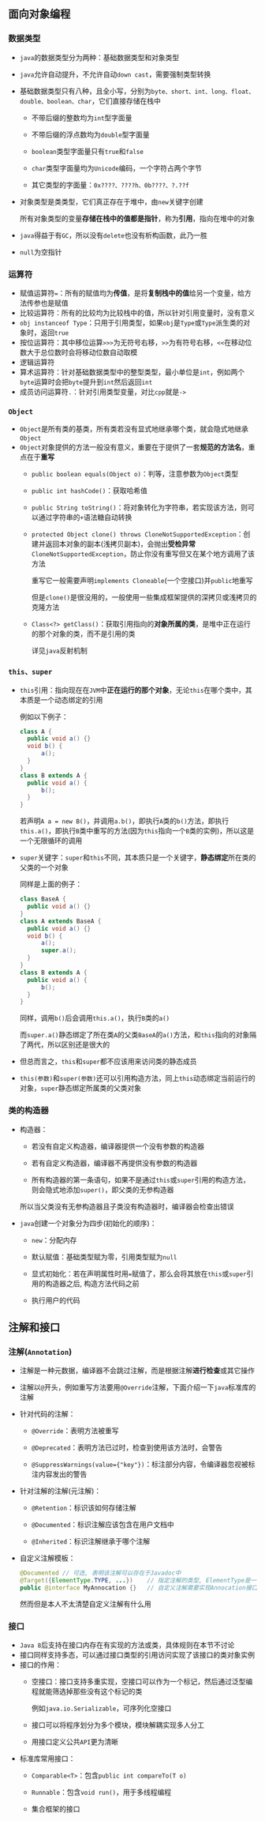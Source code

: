 ## 面向对象编程

### 数据类型

- `java`的数据类型分为两种：基础数据类型和对象类型
- `java`允许自动提升，不允许自动`down cast`，需要强制类型转换
- 基础数据类型只有八种，且全小写，分别为`byte、short、int、long、float、double、boolean、char`，它们直接存储在栈中
  - 不带后缀的整数均为`int`型字面量

  - 不带后缀的浮点数均为`double`型字面量

  - `boolean`类型字面量只有`true`和`false`

  - `char`类型字面量均为`Unicode`编码，一个字符占两个字节

  - 其它类型的字面量：`0x????、????h、0b????、?.??f`
- 对象类型是类类型，它们真正存在于堆中，由`new`关键字创建

  所有对象类型的变量**存储在栈中的值都是指针**，称为**引用**，指向在堆中的对象
- `java`得益于有`GC`，所以没有`delete`也没有析构函数，此乃一胜
- `null`为空指针

### 运算符

- 赋值运算符`=`：所有的赋值均为**传值**，是将**复制栈中的值**给另一个变量，给方法传参也是赋值
- 比较运算符：所有的比较均为比较栈中的值，所以针对引用变量时，没有意义
- `obj instanceof Type`：只用于引用类型，如果`obj`是`Type`或`Type`派生类的对象时，返回`true`
- 按位运算符：其中移位运算`>>>`为无符号右移，`>>`为有符号右移，`<<`在移动位数大于总位数时会将移动位数自动取模
- 逻辑运算符
- 算术运算符：针对基础数据类型中的整型类型，最小单位是`int`，例如两个`byte`运算时会把`byte`提升到`int`然后返回`int`
- 成员访问运算符`.`：针对引用类型变量，对比`cpp`就是`->`

### `Object`

- `Object`是所有类的基类，所有类若没有显式地继承哪个类，就会隐式地继承`Object`
- `Object`对象提供的方法一般没有意义，重要在于提供了一套**规范的方法名**，重点在于**重写**
  - `public boolean equals(Object o)`：判等，注意参数为`Object`类型

  - `public int hashCode()`：获取哈希值

  - `public String toString()`：将对象转化为字符串，若实现该方法，则可以通过字符串的`+`语法糖自动转换

  - `protected Object clone() throws CloneNotSupportedException`：创建并返回本对象的副本(浅拷贝副本)，会抛出**受检异常**`CloneNotSupportedException`，防止你没有重写但又在某个地方调用了该方法

    重写它一般需要声明`implements Cloneable`(一个空接口)并`public`地重写

    但是`clone()`是很没用的，一般使用一些集成框架提供的深拷贝或浅拷贝的克隆方法
  - `Class<?> getClass()`：获取引用指向的**对象所属的类**，是堆中正在运行的那个对象的类，而不是引用的类

    详见`java`反射机制

### `this、super`

- `this`引用：指向现在在`JVM`中**正在运行的那个对象**，无论`this`在哪个类中，其本质是一个动态绑定的引用

  例如以下例子：

  ```java
  class A {
    public void a() {}
    void b() {
        a();
    }
  }
  class B extends A {
    public void a() {
        b();
    }
  }
  ```

  若声明`A a = new B()`，并调用`a.b()`，即执行`A`类的`b()`方法，即执行`this.a()`，即执行`B`类中重写的方法(因为`this`指向一个`B`类的实例)，所以这是一个无限循环的调用
- `super`关键字：`super`和`this`不同，其本质只是一个关键字，**静态绑定**所在类的父类的一个对象

  同样是上面的例子：

  ```java
  class BaseA {
    public void a() {}
  }
  class A extends BaseA {
    public void a() {}
    void b() {
        a();
        super.a();
    }
  }
  class B extends A {
    public void a() {
        b();
    }
  }
  ```

  同样，调用`b()`后会调用`this.a()`，执行`B`类的`a()`

  而`super.a()`静态绑定了所在类`A`的父类`BaseA`的`a()`方法，和`this`指向的对象隔了两代，所以区别还是很大的
- 但总而言之，`this`和`super`都不应该用来访问类的静态成员
- `this(参数)`和`super(参数)`还可以引用构造方法，同上`this`动态绑定当前运行的对象，`super`静态绑定所属类的父类对象

### 类的构造器

- 构造器：
  - 若没有自定义构造器，编译器提供一个没有参数的构造器
  
  - 若有自定义构造器，编译器不再提供没有参数的构造器

  - 所有构造器的第一条语句，如果不是通过`this`或`super`引用的构造方法，则会隐式地添加`super()`，即父类的无参构造器

  所以当父类没有无参构造器且子类没有构造器时，编译器会检查出错误
- `java`创建一个对象分为四步(初始化的顺序)：
  - `new`：分配内存

  - 默认赋值：基础类型赋为零，引用类型赋为`null`

  - 显式初始化：若在声明属性时用`=`赋值了，那么会将其放在`this`或`super`引用的构造器之后, 构造方法代码之前

  - 执行用户的代码

## 注解和接口

### 注解(`Annotation`)

- 注解是一种元数据，编译器不会跳过注解，而是根据注解**进行检查**或其它操作
- 注解以`@`开头，例如重写方法要用`@Override`注解，下面介绍一下`java`标准库的注解
- 针对代码的注解：
  - `@Override`：表明方法被重写

  - `@Deprecated`：表明方法已过时，检查到使用该方法时，会警告

  - `@SuppressWarnings(value={"key"})`：标注部分内容，令编译器忽视被标注内容发出的警告
- 针对注解的注解(元注解)：
  - `@Retention`：标识该如何存储注解

  - `@Documented`：标识注解应该包含在用户文档中

  - `@Inherited`：标识注解继承于哪个注解
- 自定义注解模板：

  ```java
  @Documented // 可选, 表明该注解可以存在于Javadoc中
  @Target({ElementType.TYPE, ...})    // 指定注解的类型, ElementType是一个枚举, 用于限制该注解作用的范围
  public @interface MyAnnocation {}   // 自定义注解需要实现Annocation接口, @interface表明该注解实现了它
  ```

  然而但是本人不太清楚自定义注解有什么用

### 接口

- `Java 8`后支持在接口内存在有实现的方法或类，具体规则在本节不讨论
- 接口同样支持多态，可以通过接口类型的引用访问实现了该接口的类对象实例
- 接口的作用：
  - 空接口：接口支持多重实现，空接口可以作为一个标记，然后通过泛型编程就能筛选掉那些没有这个标记的类

    例如`java.io.Serializable`，可序列化空接口

  - 接口可以将程序划分为多个模块，模块解耦实现多人分工

  - 用接口定义公共`API`更为清晰
- 标准库常用接口：
  - `Comparable<T>`：包含`public int compareTo(T o)`

  - `Runnable`：包含`void run()`，用于多线程编程

  - 集合框架的接口